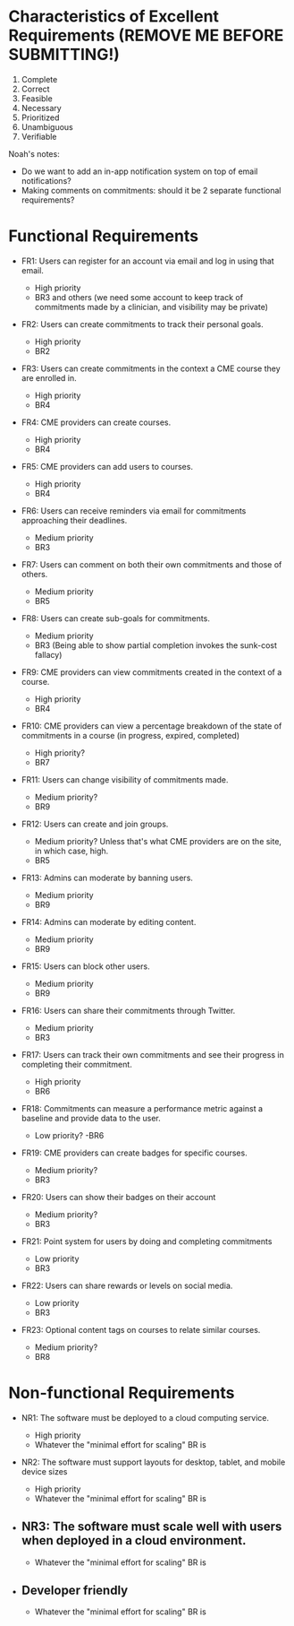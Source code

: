 # Characteristics of Excellent Requirements (REMOVE ME BEFORE SUBMITTING!)

1. Complete
2. Correct
3. Feasible
4. Necessary
5. Prioritized
6. Unambiguous
7. Verifiable

Noah's notes: 
- Do we want to add an in-app notification system on top of email notifications?
- Making comments on commitments: should it be 2 separate functional requirements?

# Functional Requirements

- FR1: Users can register for an account via email and log in using that email.
  - High priority
  - BR3 and others (we need some account to keep track of commitments made by
a clinician, and visibility may be private)
  

- FR2: Users can create commitments to track their personal goals.
  - High priority
  - BR2
  

- FR3: Users can create commitments in the context a CME course they are 
enrolled in.
  - High priority
  - BR4
  

- FR4: CME providers can create courses.
  - High priority
  - BR4
  

- FR5: CME providers can add users to courses.
  - High priority
  - BR4
  

- FR6: Users can receive reminders via email for commitments approaching their deadlines.
  - Medium priority
  - BR3
  

- FR7: Users can comment on both their own commitments and those of others.
  - Medium priority
  - BR5 
  

- FR8: Users can create sub-goals for commitments.
  - Medium priority
  - BR3 (Being able to show partial completion invokes the sunk-cost fallacy)
  

- FR9: CME providers can view commitments created in the context of a course.
  - High priority
  - BR4
  

- FR10: CME providers can view a percentage breakdown of the state of commitments in a course (in progress, expired, completed)
  - High priority?
  - BR7
  

- FR11: Users can change visibility of commitments made.
  - Medium priority?
  - BR9
  

- FR12: Users can create and join groups.
  - Medium priority? Unless that's what CME providers are on the site, in which
case, high.
  - BR5
  

- FR13: Admins can moderate by banning users.
  - Medium priority
  - BR9
  

- FR14: Admins can moderate by editing content.
  - Medium priority
  - BR9
  

- FR15: Users can block other users.
  - Medium priority
  - BR9
  

- FR16: Users can share their commitments through Twitter.
  - Medium priority
  - BR3
  

- FR17: Users can track their own commitments and see their progress in completing their commitment.
  - High priority
  - BR6
  

- FR18: Commitments can measure a performance metric against a baseline and provide data to the user.
  - Low priority?
  -BR6
  

- FR19: CME providers can create badges for specific courses.
  - Medium priority?
  - BR3
  

- FR20: Users can show their badges on their account
  - Medium priority?
  - BR3
  

- FR21: Point system for users by doing and completing commitments
  - Low priority
  - BR3
  

- FR22: Users can share rewards or levels on social media.
  - Low priority
  - BR3
  

- FR23: Optional content tags on courses to relate similar courses.
  - Medium priority?
  - BR8

  
# Non-functional Requirements

- NR1: The software must be deployed to a cloud computing service.
  - High priority
  - Whatever the "minimal effort for scaling" BR is
- NR2: The software must support layouts for desktop, tablet, and mobile device
sizes
  - High priority
  - Whatever the "minimal effort for scaling" BR is


- NR3: The software must scale well with users when deployed in a cloud environment.
  - 
  - Whatever the "minimal effort for scaling" BR is


- Developer friendly
  - 
  - Whatever the "minimal effort for scaling" BR is

